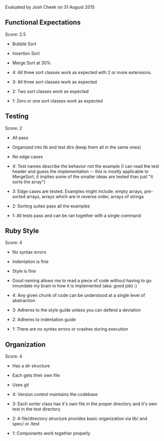 Evaluated by Josh Cheek on 31 August 2015


Functional Expectations
-----------------------

Score: 2.5

* Bubble Sort
* Insertion Sort
* Merge Sort at 30%

* 4: All three sort classes work as expected with 2 or more extensions.
* 3: All three sort classes work as expected
* 2: Two sort classes work as expected
* 1: Zero or one sort classes work as expected

Testing
-------

Score: 2

* All pass
* Organized into lib and test dirs (keep them all in the same ones)
* No edge cases

* 4: Test names describe the behavior not the example (I can read the test header and guess the implementation -- this is mostly applicable to MergeSort, it implies some of the smaller ideas are tested than just "it sorts the array")
* 3: Edge cases are tested. Examples might include: empty arrays, pre-sorted arrays, arrays which are in reverse order, arrays of strings
* 2: Sorting suites pass all the examples
* 1: All tests pass and can be ran together with a single command

Ruby Style
----------

Score: 4

* No syntax errors
* Indentation is fine
* Style is fine
* Good naming allows me to read a piece of code without having to go
  innundate my brain in how it is implemented (aka: good job) :)

* 4: Any given chunk of code can be understood at a single level of abstraction
* 3: Adheres to the style guide unless you can defend a deviation
* 2: Adheres to indentation guide
* 1: There are no syntax errors or crashes during execution

Organization
------------

Score: 4

* Has a dir structure
* Each gets their own file
* Uses git

* 4: Version control maintains the codebase
* 3: Each sorter class has it's own file in the proper directory and it's own test in the test directory
* 2: A file/directory structure provides basic organization via lib/ and spec/ or /test
* 1: Components work together properly
